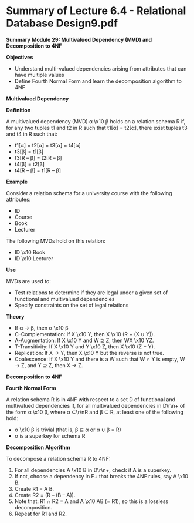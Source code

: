 #  Summary of Lecture 6.4 - Relational Database Design9.pdf 
**Summary**
**Module 29: Multivalued Dependency (MVD) and Decomposition to 4NF**

**Objectives**

* Understand multi-valued dependencies arising from attributes that can have multiple values
* Define Fourth Normal Form and learn the decomposition algorithm to 4NF

**Multivalued Dependency**

**Definition**

A multivalued dependency (MVD) α \x10 β holds on a relation schema R if, for any two tuples t1 and t2 in R such that t1[α] = t2[α], there exist tuples t3 and t4 in R such that:

* t1[α] = t2[α] = t3[α] = t4[α]
* t3[β] = t1[β]
* t3[R – β] = t2[R – β]
* t4[β] = t2[β]
* t4[R – β] = t1[R – β]

**Example**

Consider a relation schema for a university course with the following attributes:

* ID
* Course
* Book
* Lecturer

The following MVDs hold on this relation:

* ID \x10 Book
* ID \x10 Lecturer

**Use**

MVDs are used to:

* Test relations to determine if they are legal under a given set of functional and multivalued dependencies
* Specify constraints on the set of legal relations

**Theory**

* If α → β, then α \x10 β
* C-Complementation: If X \x10 Y, then X \x10 (R − (X ∪ Y)).
* A-Augmentation: If X \x10 Y and W ⊇ Z, then WX \x10 YZ.
* T-Transitivity: If X \x10 Y and Y \x10 Z, then X \x10 (Z − Y).
* Replication: If X → Y, then X \x10 Y but the reverse is not true.
* Coalescence: If X \x10 Y and there is a W such that W ∩ Y is empty, W → Z, and Y ⊇ Z, then X → Z.

**Decomposition to 4NF**

**Fourth Normal Form**

A relation schema R is in 4NF with respect to a set D of functional and multivalued dependencies if, for all multivalued dependencies in D\r\n+ of the form α \x10 β, where α ⊆\r\nR and β ⊆ R, at least one of the following hold:

* α \x10 β is trivial (that is, β ⊆ α or α ∪ β = R)
* α is a superkey for schema R

**Decomposition Algorithm**

To decompose a relation schema R to 4NF:

1. For all dependencies A \x10 B in D\r\n+, check if A is a superkey.
2. If not, choose a dependency in F+ that breaks the 4NF rules, say A \x10 B.
3. Create R1 = A B.
4. Create R2 = (R – (B – A)).
5. Note that: R1 ∩ R2 = A and A \x10 AB (= R1), so this is a lossless decomposition.
6. Repeat for R1 and R2.
